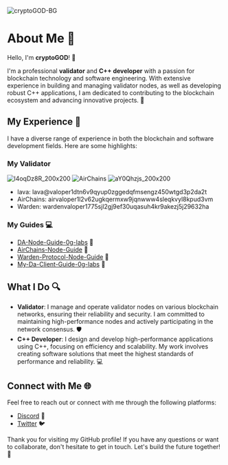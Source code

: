 ![cryptoGOD-BG](https://github.com/user-attachments/assets/3f6a47eb-3e5b-4462-8b33-94901f6e2fca)

# About Me 👋

Hello, I'm **cryptoGOD**! 🚀

I'm a professional **validator** and **C++ developer** with a passion for blockchain technology and software engineering. With extensive experience in building and managing validator nodes, as well as developing robust C++ applications, I am dedicated to contributing to the blockchain ecosystem and advancing innovative projects. 🌟

## My Experience 💼

I have a diverse range of experience in both the blockchain and software development fields. Here are some highlights:

### My Validator

![l4oqDz8R_200x200](https://github.com/user-attachments/assets/75e4a9cc-f007-4561-9f0a-a254aca65579)
![AirChains](https://github.com/user-attachments/assets/60ab87b0-29fe-4955-8333-d591ca506966)
![aY0Qhzjs_200x200](https://github.com/user-attachments/assets/71192b7f-df16-44af-85c5-f153cbc42e5e)

- lava: lava@valoper1dtn6v9qyup0zggedqfmsengz450wtgd3p2da2t
- AirChains: airvaloper1l2v62ugkqermxw9jqnwww4sleqkvyl8kpud3vm
- Warden: wardenvaloper1775sjl2gj9ef30uqasuh4kr9akezj5j29632ha


### My Guides 💻
- [DA-Node-Guide-0g-labs](https://github.com/cryptoGODT/DA-Node-Guide-0g-labs) 🔗
- [AirChains-Node-Guide](https://github.com/cryptoGODT/AirChains-Node-Guide) 🔗
- [Warden-Protocol-Node-Guide](https://github.com/cryptoGODT/Warden-Protocol-Node-Guide) 🔗
- [My-Da-Client-Guide-0g-labs](https://github.com/cryptoGODT/My-Da-Client-Guide-0g-labs) 🔗

## What I Do 🔍

- **Validator**: I manage and operate validator nodes on various blockchain networks, ensuring their reliability and security. I am committed to maintaining high-performance nodes and actively participating in the network consensus. 🛡️
- **C++ Developer**: I design and develop high-performance applications using C++, focusing on efficiency and scalability. My work involves creating software solutions that meet the highest standards of performance and reliability. 💻

## Connect with Me 🌐

Feel free to reach out or connect with me through the following platforms:

- [Discord](https://discord.com/users/846895989562146837) 🌟
- [Twitter](https://x.com/Zinnislin1) 🐦



Thank you for visiting my GitHub profile! If you have any questions or want to collaborate, don't hesitate to get in touch. Let's build the future together! 🚀
